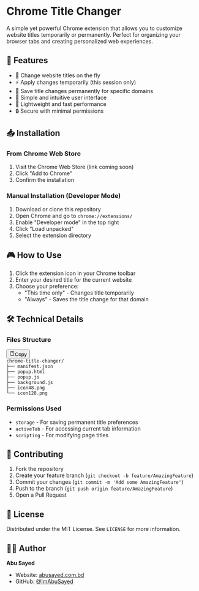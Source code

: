 
# Chrome Title Changer


A simple yet powerful Chrome extension that allows you to customize website titles temporarily or permanently. Perfect for organizing your browser tabs and creating personalized web experiences.

## 🌟 Features

* 🔄 Change website titles on the fly
* ⚡ Apply changes temporarily (this session only)
* 💾 Save title changes permanently for specific domains
* 🎯 Simple and intuitive user interface
* 🚀 Lightweight and fast performance
* 🔒 Secure with minimal permissions

## 📥 Installation

### From Chrome Web Store

1. Visit the Chrome Web Store (link coming soon)
2. Click "Add to Chrome"
3. Confirm the installation

### Manual Installation (Developer Mode)

1. Download or clone this repository
2. Open Chrome and go to `chrome://extensions/`
3. Enable "Developer mode" in the top right
4. Click "Load unpacked"
5. Select the extension directory

## 🎮 How to Use

1. Click the extension icon in your Chrome toolbar
2. Enter your desired title for the current website
3. Choose your preference:
   * "This time only" - Changes title temporarily
   * "Always" - Saves the title change for that domain

## 🛠️ Technical Details

### Files Structure

<pre><div class="relative flex flex-col rounded-lg"><div class="text-text-300 absolute pl-3 pt-2.5 text-xs"></div><div class="pointer-events-none sticky my-0.5 ml-0.5 flex items-center justify-end px-1.5 py-1 mix-blend-luminosity top-0"><div class="from-bg-300/90 to-bg-300/70 pointer-events-auto rounded-md bg-gradient-to-b p-0.5 backdrop-blur-md"><button class="flex flex-row items-center gap-1 rounded-md p-1 py-0.5 text-xs transition-opacity delay-100 hover:bg-bg-200 opacity-60 hover:opacity-100"><svg xmlns="http://www.w3.org/2000/svg" width="14" height="14" fill="currentColor" viewBox="0 0 256 256" class="text-text-500 mr-px -translate-y-[0.5px]"><path d="M200,32H163.74a47.92,47.92,0,0,0-71.48,0H56A16,16,0,0,0,40,48V216a16,16,0,0,0,16,16H200a16,16,0,0,0,16-16V48A16,16,0,0,0,200,32Zm-72,0a32,32,0,0,1,32,32H96A32,32,0,0,1,128,32Zm72,184H56V48H82.75A47.93,47.93,0,0,0,80,64v8a8,8,0,0,0,8,8h80a8,8,0,0,0,8-8V64a47.93,47.93,0,0,0-2.75-16H200Z"></path></svg><span class="text-text-200 pr-0.5">Copy</span></button></div></div><div><div class="code-block__code !my-0 !rounded-lg !text-sm !leading-relaxed"><code><span><span>chrome-title-changer/
</span></span><span>├── manifest.json
</span><span>├── popup.html
</span><span>├── popup.js
</span><span>├── background.js
</span><span>├── icon48.png
</span><span>└── icon128.png</span></code></div></div></div></pre>

### Permissions Used

* `storage` - For saving permanent title preferences
* `activeTab` - For accessing current tab information
* `scripting` - For modifying page titles

## 🤝 Contributing

1. Fork the repository
2. Create your feature branch (`git checkout -b feature/AmazingFeature`)
3. Commit your changes (`git commit -m 'Add some AmazingFeature'`)
4. Push to the branch (`git push origin feature/AmazingFeature`)
5. Open a Pull Request

## 📝 License

Distributed under the MIT License. See `LICENSE` for more information.

## 👨‍💻 Author

**Abu Sayed**

* Website: [abusayed.com.bd](https://abusayed.com.bd)
* GitHub: [@ImAbuSayed](https://github.com/ImAbuSayed)
